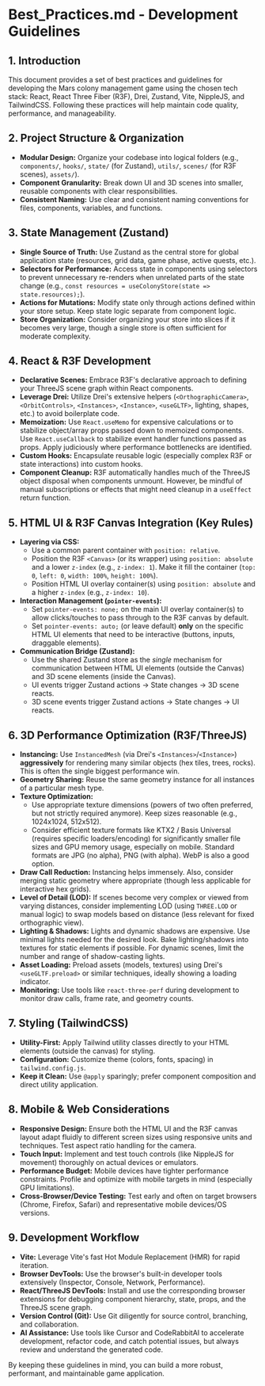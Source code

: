 # Best_Practices.md - Development Guidelines

## 1. Introduction

This document provides a set of best practices and guidelines for developing the Mars colony management game using the chosen tech stack: React, React Three Fiber (R3F), Drei, Zustand, Vite, NippleJS, and TailwindCSS. Following these practices will help maintain code quality, performance, and manageability.

## 2. Project Structure & Organization

* **Modular Design:** Organize your codebase into logical folders (e.g., `components/`, `hooks/`, `state/` (for Zustand), `utils/`, `scenes/` (for R3F scenes), `assets/`).
* **Component Granularity:** Break down UI and 3D scenes into smaller, reusable components with clear responsibilities.
* **Consistent Naming:** Use clear and consistent naming conventions for files, components, variables, and functions.

## 3. State Management (Zustand)

* **Single Source of Truth:** Use Zustand as the central store for global application state (resources, grid data, game phase, active quests, etc.).
* **Selectors for Performance:** Access state in components using selectors to prevent unnecessary re-renders when unrelated parts of the state change (e.g., `const resources = useColonyStore(state => state.resources);`).
* **Actions for Mutations:** Modify state only through actions defined within your store setup. Keep state logic separate from component logic.
* **Store Organization:** Consider organizing your store into slices if it becomes very large, though a single store is often sufficient for moderate complexity.

## 4. React & R3F Development

* **Declarative Scenes:** Embrace R3F's declarative approach to defining your ThreeJS scene graph within React components.
* **Leverage Drei:** Utilize Drei's extensive helpers (`<OrthographicCamera>`, `<OrbitControls>`, `<Instances>`, `<Instance>`, `<useGLTF>`, lighting, shapes, etc.) to avoid boilerplate code.
* **Memoization:** Use `React.useMemo` for expensive calculations or to stabilize object/array props passed down to memoized components. Use `React.useCallback` to stabilize event handler functions passed as props. Apply judiciously where performance bottlenecks are identified.
* **Custom Hooks:** Encapsulate reusable logic (especially complex R3F or state interactions) into custom hooks.
* **Component Cleanup:** R3F automatically handles much of the ThreeJS object disposal when components unmount. However, be mindful of manual subscriptions or effects that might need cleanup in a `useEffect` return function.

## 5. HTML UI & R3F Canvas Integration (Key Rules)

* **Layering via CSS:**
    * Use a common parent container with `position: relative`.
    * Position the R3F `<Canvas>` (or its wrapper) using `position: absolute` and a lower `z-index` (e.g., `z-index: 1`). Make it fill the container (`top: 0`, `left: 0`, `width: 100%`, `height: 100%`).
    * Position HTML UI overlay container(s) using `position: absolute` and a higher `z-index` (e.g., `z-index: 10`).
* **Interaction Management (`pointer-events`):**
    * Set `pointer-events: none;` on the main UI overlay container(s) to allow clicks/touches to pass through to the R3F canvas by default.
    * Set `pointer-events: auto;` (or leave default) **only** on the specific HTML UI elements that need to be interactive (buttons, inputs, draggable elements).
* **Communication Bridge (Zustand):**
    * Use the shared Zustand store as the *single* mechanism for communication between HTML UI elements (outside the Canvas) and 3D scene elements (inside the Canvas).
    * UI events trigger Zustand actions -> State changes -> 3D scene reacts.
    * 3D scene events trigger Zustand actions -> State changes -> UI reacts.

## 6. 3D Performance Optimization (R3F/ThreeJS)

* **Instancing:** Use `InstancedMesh` (via Drei's `<Instances>`/`<Instance>`) **aggressively** for rendering many similar objects (hex tiles, trees, rocks). This is often the single biggest performance win.
* **Geometry Sharing:** Reuse the same geometry instance for all instances of a particular mesh type.
* **Texture Optimization:**
    * Use appropriate texture dimensions (powers of two often preferred, but not strictly required anymore). Keep sizes reasonable (e.g., 1024x1024, 512x512).
    * Consider efficient texture formats like KTX2 / Basis Universal (requires specific loaders/encoding) for significantly smaller file sizes and GPU memory usage, especially on mobile. Standard formats are JPG (no alpha), PNG (with alpha). WebP is also a good option.
* **Draw Call Reduction:** Instancing helps immensely. Also, consider merging static geometry where appropriate (though less applicable for interactive hex grids).
* **Level of Detail (LOD):** If scenes become very complex or viewed from varying distances, consider implementing LOD (using `THREE.LOD` or manual logic) to swap models based on distance (less relevant for fixed orthographic view).
* **Lighting & Shadows:** Lights and dynamic shadows are expensive. Use minimal lights needed for the desired look. Bake lighting/shadows into textures for static elements if possible. For dynamic scenes, limit the number and range of shadow-casting lights.
* **Asset Loading:** Preload assets (models, textures) using Drei's `<useGLTF.preload>` or similar techniques, ideally showing a loading indicator.
* **Monitoring:** Use tools like `react-three-perf` during development to monitor draw calls, frame rate, and geometry counts.

## 7. Styling (TailwindCSS)

* **Utility-First:** Apply Tailwind utility classes directly to your HTML elements (outside the canvas) for styling.
* **Configuration:** Customize theme (colors, fonts, spacing) in `tailwind.config.js`.
* **Keep it Clean:** Use `@apply` sparingly; prefer component composition and direct utility application.

## 8. Mobile & Web Considerations

* **Responsive Design:** Ensure both the HTML UI and the R3F canvas layout adapt fluidly to different screen sizes using responsive units and techniques. Test aspect ratio handling for the camera.
* **Touch Input:** Implement and test touch controls (like NippleJS for movement) thoroughly on actual devices or emulators.
* **Performance Budget:** Mobile devices have tighter performance constraints. Profile and optimize with mobile targets in mind (especially GPU limitations).
* **Cross-Browser/Device Testing:** Test early and often on target browsers (Chrome, Firefox, Safari) and representative mobile devices/OS versions.

## 9. Development Workflow

* **Vite:** Leverage Vite's fast Hot Module Replacement (HMR) for rapid iteration.
* **Browser DevTools:** Use the browser's built-in developer tools extensively (Inspector, Console, Network, Performance).
* **React/ThreeJS DevTools:** Install and use the corresponding browser extensions for debugging component hierarchy, state, props, and the ThreeJS scene graph.
* **Version Control (Git):** Use Git diligently for source control, branching, and collaboration.
* **AI Assistance:** Use tools like Cursor and CodeRabbitAI to accelerate development, refactor code, and catch potential issues, but always review and understand the generated code.

By keeping these guidelines in mind, you can build a more robust, performant, and maintainable game application.